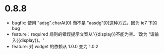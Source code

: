 0.8.8
======

*   bugfix: 使用 "adsg".charAt(0) 而不是 "aasdg"[0]这种方式，因为 ie7 下的 bug
*   feature：required 规则的错误提示文案从'{{display}}不能为空。'改为 '请输入{{display}}。'
*   feature: 对 widget 的依赖从 1.0.0 变为 1.0.2
